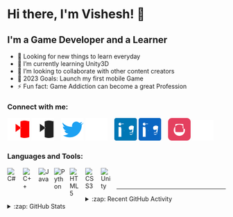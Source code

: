 # Hi there, I'm Vishesh! 👋 


## I'm a Game Developer and a Learner

- 🔭 Looking for new things to learn everyday
- 🌱 I’m currently learning Unity3D
- 👯 I’m looking to collaborate with other content creators
- 🥅 2023 Goals: Launch my first mobile Game
- ⚡ Fun fact: Game Addiction can become a great Profession

### Connect with me:

[![website](./img/youtube-light.svg)](https://www.youtube.com/channel/UC7_usxXxetRrOiR0KG__vWg#gh-light-mode-only)
[![website](./img/youtube-dark.svg)](https://www.youtube.com/channel/UC7_usxXxetRrOiR0KG__vWg#gh-dark-mode-only)
&nbsp;&nbsp;
[![website](./img/twitter-light.svg)](https://twitter.com/247Vishesh#gh-light-mode-only)
[![website](./img/twitter-dark.svg)](https://twitter.com/247Vishesh#gh-dark-mode-only)
&nbsp;&nbsp;
[![website](./img/linkedin-light.svg)](https://www.linkedin.com/in/visheshjain247/#gh-light-mode-only)
[![website](./img/linkedin-dark.svg)](https://www.linkedin.com/in/visheshjain247/#gh-dark-mode-only)
&nbsp;&nbsp;
[![website](./img/instagram-light.svg)](https://www.instagram.com/oof.vishesh/#gh-light-mode-only)
[![website](./img/instagram-dark.svg)](https://www.instagram.com/oof.vishesh/#gh-dark-mode-only)

### Languages and Tools:


[<img align="left" alt="C#" width="26px" src="https://cdn.jsdelivr.net/gh/devicons/devicon/icons/csharp/csharp-original.svg" style="padding-right:10px;" />][csharp]
[<img align="left" alt="C++" width="26px" src="https://cdn.jsdelivr.net/gh/devicons/devicon/icons/cplusplus/cplusplus-original.svg" style="padding-right:10px;" />][cplusplus]
[<img align="left" alt="Java" width="26px" src="https://cdn.jsdelivr.net/gh/devicons/devicon/icons/java/java-original.svg" style="padding-right:10px;" />][java]
[<img align="left" alt="Python" width="26px" src="https://cdn.jsdelivr.net/gh/devicons/devicon/icons/python/python-original.svg" style="padding-right:10px;" />][python]
[<img align="left" alt="HTML5" width="26px" src="https://cdn.jsdelivr.net/gh/devicons/devicon/icons/html5/html5-original.svg" style="padding-right:10px;" />][html]
[<img align="left" alt="CSS3" width="26px" src="https://cdn.jsdelivr.net/gh/devicons/devicon/icons/css3/css3-original.svg" style="padding-right:10px;" />][css]
[<img align="left" alt="Unity" width="26px" src="https://cdn.jsdelivr.net/gh/devicons/devicon/icons/unity/unity-original.svg" style="padding-right:10px;" />][unity]

<br />
<br />




---

<details>
  <summary>:zap: Recent GitHub Activity</summary>
  
<!--START_SECTION:activity-->
1. 💪 Opened PR [#1261](https://github.com/syntaxfm/website/pull/1261) in [syntaxfm/website](https://github.com/syntaxfm/website)
2. 🔒 Closed issue [#1235](https://github.com/shadcn-ui/ui/issues/1235) in [shadcn-ui/ui](https://github.com/shadcn-ui/ui)
3. 🗣 Commented on [#1235](https://github.com/shadcn-ui/ui/issues/1235#issuecomment-1679215686) in [shadcn-ui/ui](https://github.com/shadcn-ui/ui)
4. ❗ Opened issue [#1235](https://github.com/shadcn-ui/ui/issues/1235) in [shadcn-ui/ui](https://github.com/shadcn-ui/ui)
5. 🎉 Merged PR [#1](https://github.com/codeSTACKr/superhero-extensions/pull/1) in [codeSTACKr/superhero-extensions](https://github.com/codeSTACKr/superhero-extensions)
<!--END_SECTION:activity-->

</details>

<details>
  <summary>:zap: GitHub Stats</summary>

  <img align="left" alt="ViShhhhxx's GitHub Stats" src="https://github-readme-stats.vercel.app/api?username=ViShhhhxx&show_icons=true&hide_border=false&title_color=ff652f&icon_color=FFE400&bg_color=09131B&text_color=ffffff&border_color=0c1a25" />

</details>


[twitter]: https://twitter.com/247Vishesh
[youtube]: https://www.youtube.com/channel/UC7_usxXxetRrOiR0KG__vWg
[instagram]: https://instagram.com/oof.vishesh
[linkedin]: https://www.linkedin.com/in/visheshjain247

[csharp]: #csharp-link
[cplusplus]: #cplusplus-link
[java]: #java-link
[python]: #python-link
[html]: #html-link
[css]: #css-link
[unity]: #unity-link
